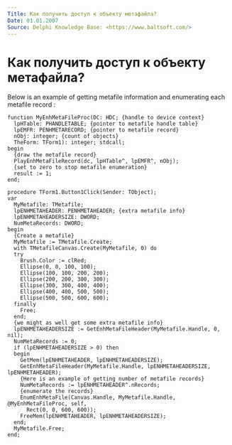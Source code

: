 ```yaml
---
Title: Как получить доступ к объекту метафайла?
Date: 01.01.2007
Source: Delphi Knowledge Base: <https://www.baltsoft.com/>
---
```



Как получить доступ к объекту метафайла?
========================================

Below is an example of getting metafile information and enumerating each
metafile record :

    function MyEnhMetaFileProc(DC: HDC; {handle to device context}
      lpHTable: PHANDLETABLE; {pointer to metafile handle table}
      lpEMFR: PENHMETARECORD; {pointer to metafile record}
      nObj: integer; {count of objects}
      TheForm: TForm1): integer; stdcall;
    begin
      {draw the metafile record}
      PlayEnhMetaFileRecord(dc, lpHTable^, lpEMFR^, nObj);
      {set to zero to stop metafile enumeration}
      result := 1;
    end;
     
    procedure TForm1.Button1Click(Sender: TObject);
    var
      MyMetafile: TMetafile;
      lpENHMETAHEADER: PENHMETAHEADER; {extra metafile info}
      lpENHMETAHEADERSIZE: DWORD;
      NumMetaRecords: DWORD;
    begin
      {Create a metafile}
      MyMetafile := TMetafile.Create;
      with TMetafileCanvas.Create(MyMetafile, 0) do
      try
        Brush.Color := clRed;
        Ellipse(0, 0, 100, 100);
        Ellipse(100, 100, 200, 200);
        Ellipse(200, 200, 300, 300);
        Ellipse(300, 300, 400, 400);
        Ellipse(400, 400, 500, 500);
        Ellipse(500, 500, 600, 600);
      finally
        Free;
      end;
      {we might as well get some extra metafile info}
      lpENHMETAHEADERSIZE := GetEnhMetaFileHeader(MyMetafile.Handle, 0, nil);
      NumMetaRecords := 0;
      if (lpENHMETAHEADERSIZE > 0) then
      begin
        GetMem(lpENHMETAHEADER, lpENHMETAHEADERSIZE);
        GetEnhMetaFileHeader(MyMetafile.Handle, lpENHMETAHEADERSIZE, lpENHMETAHEADER);
        {Here is an example of getting number of metafile records}
        NumMetaRecords := lpENHMETAHEADER^.nRecords;
        {enumerate the records}
        EnumEnhMetaFile(Canvas.Handle, MyMetafile.Handle, @MyEnhMetaFileProc, self,
          Rect(0, 0, 600, 600));
        FreeMem(lpENHMETAHEADER, lpENHMETAHEADERSIZE);
      end;
      MyMetafile.Free;
    end;

